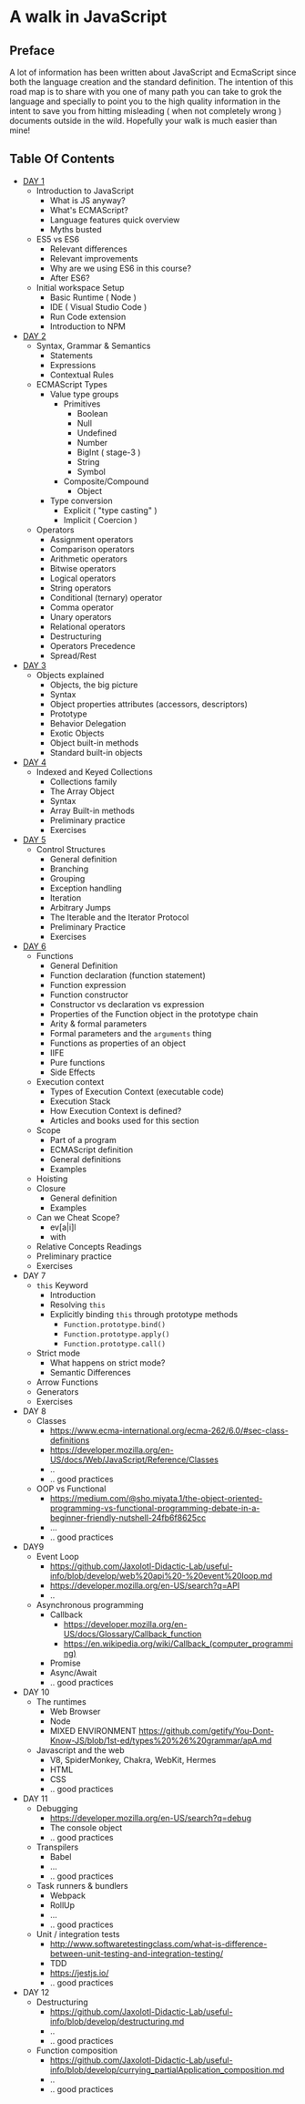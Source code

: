 # A walk in JavaScript

## Preface

A lot of information has been written about JavaScript and EcmaScript since both the language creation and the standard definition. The intention of this road map is to share with you one of many path you can take to grok the language and specially to point you to the high quality information in the intent to save you from hitting misleading ( when not completely wrong ) documents outside in the wild. Hopefully your walk is much easier than mine!

## Table Of Contents

- [DAY 1](/day_01.md)
  - Introduction to JavaScript
    - What is JS anyway?
    - What's ECMAScript?
    - Language features quick overview
    - Myths busted
  - ES5 vs ES6
    - Relevant differences
    - Relevant improvements
    - Why are we using ES6 in this course?
    - After ES6?
  - Initial workspace Setup
    - Basic Runtime ( Node )
    - IDE ( Visual Studio Code )
    - Run Code extension
    - Introduction to NPM
- [DAY 2](/day_02.md)
  - Syntax, Grammar & Semantics
    - Statements
    - Expressions
    - Contextual Rules
  - ECMAScript Types
    - Value type groups
      - Primitives
        - Boolean
        - Null
        - Undefined
        - Number
        - BigInt ( stage-3 )
        - String
        - Symbol
      - Composite/Compound
        - Object
    - Type conversion
      - Explicit ( "type casting" )
      - Implicit ( Coercion )
  - Operators
    - Assignment operators
    - Comparison operators
    - Arithmetic operators
    - Bitwise operators
    - Logical operators
    - String operators
    - Conditional (ternary) operator
    - Comma operator
    - Unary operators
    - Relational operators
    - Destructuring
    - Operators Precedence
    - Spread/Rest
- [DAY 3](/day_03.md)
  - Objects explained
    - Objects, the big picture
    - Syntax
    - Object properties attributes (accessors, descriptors)
    - Prototype
    - Behavior Delegation
    - Exotic Objects
    - Object built-in methods
    - Standard built-in objects
- [DAY 4](/day_04.md)
  - Indexed and Keyed Collections
    - Collections family
    - The Array Object
    - Syntax
    - Array Built-in methods
    - Preliminary practice
    - Exercises
- [DAY 5](/day_05.md)
  - Control Structures
    - General definition
    - Branching
    - Grouping
    - Exception handling
    - Iteration
    - Arbitrary Jumps
    - The Iterable and the Iterator Protocol
    - Preliminary Practice
    - Exercises
- [DAY 6](/day_06.md)
  - Functions
    - General Definition
    - Function declaration (function statement)
    - Function expression
    - Function constructor
    - Constructor vs declaration vs expression
    - Properties of the Function object in the prototype chain
    - Arity & formal parameters
    - Formal parameters and the `arguments` thing
    - Functions as properties of an object
    - IIFE
    - Pure functions
    - Side Effects
  - Execution context
    - Types of Execution Context (executable code)
    - Execution Stack
    - How Execution Context is defined?
    - Articles and books used for this section
  - Scope
    - Part of a program
    - ECMAScript definition
    - General definitions
    - Examples
  - Hoisting
  - Closure
    - General definition
    - Examples
  - Can we Cheat Scope?
    - ev[a|i]l
    - with
  - Relative Concepts Readings
  - Preliminary practice
  - Exercises
- DAY 7
  - `this` Keyword
    - Introduction
    - Resolving `this`
    - Explicitly binding `this` through prototype methods
      - `Function.prototype.bind()`
      - `Function.prototype.apply()`
      - `Function.prototype.call()`
  - Strict mode
    - What happens on strict mode?
    - Semantic Differences
  - Arrow Functions
  - Generators
  - Exercises
- DAY 8
  - Classes
    - <https://www.ecma-international.org/ecma-262/6.0/#sec-class-definitions>
    - <https://developer.mozilla.org/en-US/docs/Web/JavaScript/Reference/Classes>
    - ..
    - .. good practices
  - OOP vs Functional
    - <https://medium.com/@sho.miyata.1/the-object-oriented-programming-vs-functional-programming-debate-in-a-beginner-friendly-nutshell-24fb6f8625cc>
    - ...
    - .. good practices
- DAY9
  - Event Loop
    - <https://github.com/Jaxolotl-Didactic-Lab/useful-info/blob/develop/web%20api%20-%20event%20loop.md>
    - <https://developer.mozilla.org/en-US/search?q=API>
    - ..
  - Asynchronous programming
    - Callback
      - <https://developer.mozilla.org/en-US/docs/Glossary/Callback_function>
      - <https://en.wikipedia.org/wiki/Callback_(computer_programming)>
    - Promise
    - Async/Await
    - .. good practices
- DAY 10
  - The runtimes
    - Web Browser
    - Node
    - MIXED ENVIRONMENT <https://github.com/getify/You-Dont-Know-JS/blob/1st-ed/types%20%26%20grammar/apA.md>
  - Javascript and the web
    - V8, SpiderMonkey, Chakra, WebKit, Hermes
    - HTML
    - CSS
    - .. good practices
- DAY 11
  - Debugging
    - <https://developer.mozilla.org/en-US/search?q=debug>
    - The console object
    - .. good practices
  - Transpilers
    - Babel
    - ...
    - .. good practices
  - Task runners & bundlers
    - Webpack
    - RollUp
    - ...
    - .. good practices
  - Unit / integration tests
    - <http://www.softwaretestingclass.com/what-is-difference-between-unit-testing-and-integration-testing/>
    - TDD
    - <https://jestjs.io/>
    - .. good practices
- DAY 12
  - Destructuring
    - <https://github.com/Jaxolotl-Didactic-Lab/useful-info/blob/develop/destructuring.md>
    - ..
    - .. good practices
  - Function composition
    - <https://github.com/Jaxolotl-Didactic-Lab/useful-info/blob/develop/currying_partialApplication_composition.md>
    - ..
    - .. good practices
